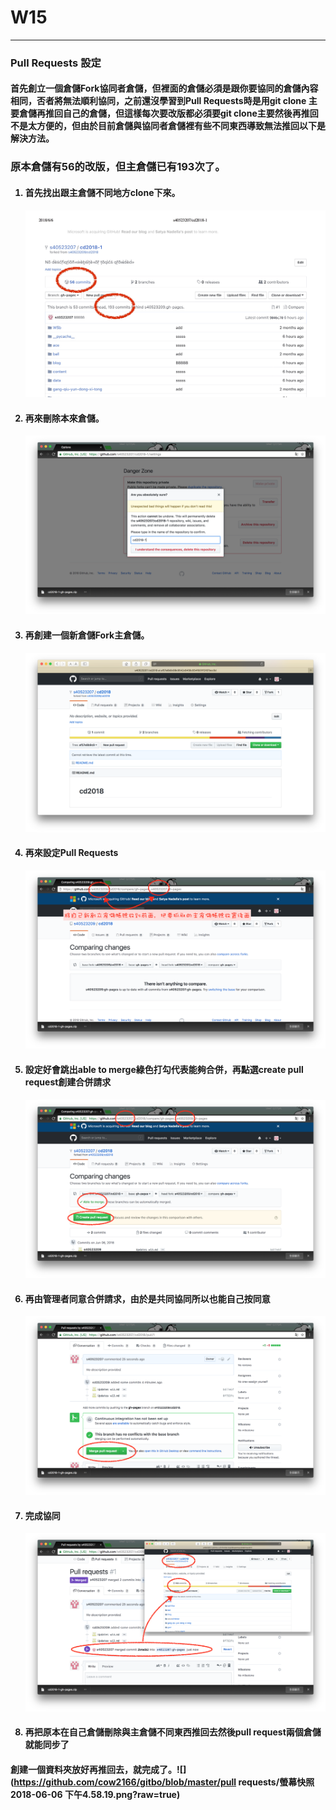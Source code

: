 # W15

---

### **Pull Requests 設定**

#### 首先創立一個倉儲Fork協同者倉儲，但裡面的倉儲必須是跟你要協同的倉儲內容相同，否者將無法順利協同，之前還沒學習到Pull Requests時是用git clone 主要倉儲再推回自己的倉儲，但這樣每次要改版都必須要git clone主要然後再推回不是太方便的，但由於目前倉儲與協同者倉儲裡有些不同東西導致無法推回以下是解決方法。

### 原本倉儲有56的改版，但主倉儲已有193次了。
<ol type="1">



<h4><li> 首先找出跟主倉儲不同地方clone下來。</li></h4>

<img src="https://github.com/cow2166/gitbo/blob/master/pull requests/s40523207_cd2018-1.jpg?raw=true">

<h4><li>再來刪除本來倉儲。</li></h4>


<img src="https://github.com/cow2166/gitbo/blob/master/pull requests/螢幕快照 2018-06-06 下午4.52.43.png?raw=true">

<h4><li>再創建一個新倉儲Fork主倉儲。</li></h4>




<img src="https://github.com/cow2166/gitbo/blob/master/pull requests/螢幕快照 2018-06-12 下午9.43.22.png?raw=true">

<h4><li>再來設定Pull Requests</li></h4>



<img src="https://github.com/cow2166/gitbo/blob/master/pull requests/螢幕快照 2018-06-06 下午5.04.18.png?raw=true">

<h4><li>設定好會跳出able to merge綠色打勾代表能夠合併，再點選create pull request創建合併請求</li></h4>




<img src="https://github.com/cow2166/gitbo/blob/master/pull requests/螢幕快照 2018-06-06 下午5.04.36.png?raw=true">

<h4><li>再由管理者同意合併請求，由於是共同協同所以也能自己按同意</li></h4>




<img src="https://github.com/cow2166/gitbo/blob/master/pull requests/螢幕快照 2018-06-06 下午5.05.30.png?raw=true">
<h4><li>完成協同</li></h4>




<img src="https://github.com/cow2166/gitbo/blob/master/pull requests/螢幕快照 2018-06-06 下午5.05.45.png?raw=true">

<h4><li>再把原本在自己倉儲刪除與主倉儲不同東西推回去然後pull request兩個倉儲就能同步了</li></h4></ol>




#### 創建一個資料夾放好再推回去，就完成了。![](https://github.com/cow2166/gitbo/blob/master/pull requests/螢幕快照 2018-06-06 下午4.58.19.png?raw=true)



